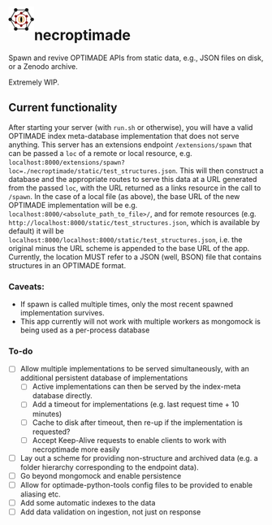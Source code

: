 <img width="10%" align="left" src="docs/static/necroptimade_logo_180x180.svg">

# necroptimade

Spawn and revive OPTIMADE APIs from static data, e.g., JSON files on disk, or a Zenodo archive.

Extremely WIP.

## Current functionality

After starting your server (with `run.sh` or otherwise), you will have a valid OPTIMADE index meta-database implementation that does not serve anything.
This server has an extensions endpoint `/extensions/spawn` that can be passed a `loc` of a remote or local resource, e.g. `localhost:8000/extensions/spawn?loc=./necroptimade/static/test_structures.json`.
This will then construct a database and the appropriate routes to serve this data at a URL generated from the passed `loc`, with the URL returned as a links resource in the call to `/spawn`.
In the case of a local file (as above), the base URL of the new OPTIMADE implementation will be e.g. `localhost:8000/<absolute_path_to_file>/`, and for remote resources (e.g. `http://localhost:8000/static/test_structures.json`, which is available by default) it will be `localhost:8000/localhost:8000/static/test_structures.json`, i.e. the original minus the URL scheme is appended to the base URL of the app.
Currently, the location MUST refer to a JSON (well, BSON) file that contains structures in an OPTIMADE format.

### Caveats:

- If spawn is called multiple times, only the most recent spawned implementation survives.
- This app currently will not work with multiple workers as mongomock is being used as a per-process database

### To-do

- [ ] Allow multiple implementations to be served simultaneously, with an additional persistent database of implementations
    - [ ] Active implementations can then be served by the index-meta database directly.
    - [ ] Add a timeout for implementations (e.g. last request time + 10 minutes)
    - [ ] Cache to disk after timeout, then re-up if the implementation is requested?
    - [ ] Accept Keep-Alive requests to enable clients to work with necroptimade more easily
- [ ] Lay out a scheme for providing non-structure and archived data (e.g. a folder hierarchy corresponding to the endpoint data).
- [ ] Go beyond mongomock and enable persistence
- [ ] Allow for optimade-python-tools config files to be provided to enable aliasing etc.
- [ ] Add some automatic indexes to the data
- [ ] Add data validation on ingestion, not just on response
